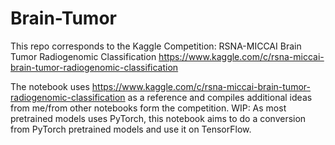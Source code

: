 # Brain-Tumor

This repo corresponds to the Kaggle Competition: RSNA-MICCAI Brain Tumor Radiogenomic Classification
https://www.kaggle.com/c/rsna-miccai-brain-tumor-radiogenomic-classification

The notebook uses https://www.kaggle.com/c/rsna-miccai-brain-tumor-radiogenomic-classification as a reference and compiles additional ideas from me/from other notebooks form the competition.
WIP: As most pretrained models uses PyTorch, this notebook aims to do a conversion from PyTorch pretrained models and use it on TensorFlow.
